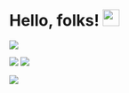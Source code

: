 
# Hello, folks! <img src="https://raw.githubusercontent.com/MartinHeinz/MartinHeinz/master/wave.gif" width="30px">

![](https://img.shields.io/badge/OS-MacOS/Linux-informational?style=flat&logo=<LOGO_NAME>&logoColor=white&color=2bbc8a)

![](https://img.shields.io/badge/Code-C/C++-informational?style=flat&logo=<LOGO_NAME>&logoColor=white&color=2bbc8a) ![](https://img.shields.io/badge/OpenGL-FFFFFF?style=for-the-badge&logo=opengl)


![](https://img.shields.io/badge/Apple-laptop-999999?style=for-the-badge&logo=apple&logoColor=white)


<!-- Actual text -->

<!--You can find me  on [![LinkedIn][2.2]][2]. need to uncomment this, to make linkedin profile to accure!!! 

<!-- Icons -->


[2.2]: https://raw.githubusercontent.com/MartinHeinz/MartinHeinz/master/linkedin-3-16.png (LinkedIn)

<!-- Links to your social media accounts -->


[2]: https://www.linkedin.com/in/ilya-averuk-4944951b8/

